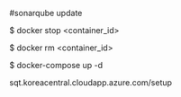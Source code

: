 #sonarqube update

$ docker stop <container_id>

$ docker rm <container_id>

$ docker-compose up -d

sqt.koreacentral.cloudapp.azure.com/setup
